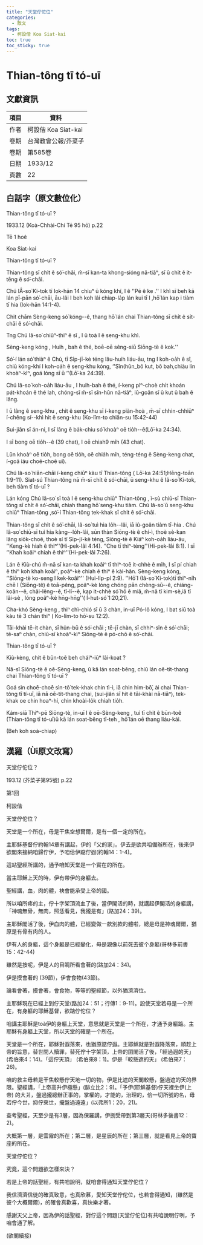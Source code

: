 ```yaml
---
title: "天堂佇佗位"
categories:
  - 散文
tags:
  - 柯設偕 Koa Siat-kai
toc: true
toc_sticky: true
---
```


# Thian-tông tī tó-uī

## 文獻資訊

| 項目 | 資料 |
|---|---|
| 作者 | 柯設偕 Koa Siat-kai |
| 卷期 | 台灣教會公報/芥菜子 |
| 卷期 | 第585卷 |
| 日期 | 1933/12 |
| 頁數 | 22 |

## 白話字（原文數位化）

Thian-tông tī tó-uī ?

1933.12 (Koà-Chhài-Chí Tē 95 hō) p.22

Tē 1 hoê

Koa Siat-kai

Thian-tông tī tó-uī ?

Thian-tông sī chi̍t ê só͘-chāi, m̄-sī kan-ta khong-sióng nā-tiāⁿ, sī ū chi̍t ê it-tēng ê só͘-chāi.

Chú IÂ-so͘ Ki-tok tī Iok-hān 14 chiuⁿ ū kóng khí, I ê ‘'Pē ê ke .'' I khì sī beh kā lán pī-pān só͘-chāi, āu-lâi I beh koh lâi chiap-la̍p lán kui tī I ,hō͘ lán kap i tiàm tī hia (Iok-hān 14:1-4).

Chit chām Sèng-keng só͘ kóng--ê, thang hō͘ lán chai Thian-tông sī chi̍t ê si̍t-chāi ê só͘-chāi.

Tng Chú Iâ-so͘ chiūⁿ-thiⁿ ê sî , I ū toà I ê seng-khu khì.

Sèng-keng kóng , Huih , bah ê thé, boē-oē sêng-siū Siōng-tè ê kok.''

Só͘-í lán só͘ thiàⁿ ê Chú, tī Si̍p-jī-kè téng lâu-huih liáu-āu, tng I koh-oa̍h ê sî, chiū kóng-khí I koh-oa̍h ê seng-khu kóng, ‘'Sîn(hûn_bô kut, bô bah,chiàu lín khoàⁿ-kìⁿ, goá lóng sī ū ‘'(Lō͘-ka 24:39).

Chú Iâ-so͘ koh-oa̍h liáu-āu , I huih-bah ê thé, í-keng pìⁿ-choè chi̍t khoán pa̍t-khoán ê thé lah, chóng-sī m̄-sī sîn-hûn nā-tiāⁿ, iû-goân sī ū kut ū bah ê lâng.

I ū lâng ê seng-khu , chit ê seng-khu sī í-keng piàn-hoà , m̄-sī chhin-chhiūⁿ í-chêng sí--khì hit ê seng-khu (Ko-lîm-to chiân-su 15:42-44)

Sui-jiân sī án-ni, I sī lâng ê ba̍k-chiu só͘ khoàⁿ oē tio̍h--ê(Lō͘-ka 24:34).

I sī bong oē tio̍h--ê (39 chat), I oē chiah9 mi̍h (43 chat).

Lūn khoàⁿ oē tio̍h, bong oē tio̍h, oē chia̍h mi̍h, téng-téng ê Sèng-keng chat, í-goā iáu choē-choē uī).

Chú Iâ-so͘ hiān-chāi í-keng chiūⁿ kàu tī Thian-tông ( Lō͘-ka 24:51;Hēng-toān 1:9-11). Siat-sú Thian-tông nā m̄-sī chi̍t ê só͘-chāi, ū seng-khu ê Iâ-so͘ Ki-tok, beh tiàm tī tó-uī ?

Lán kóng Chú Iâ-so͘ sī toà I ê seng-khu chiūⁿ Thian-tông , ì-sù chiū-sī Thian-tông sī chi̍t ê só͘-chāi, chiah thang hō͘ seng-khu tiàm. Chú Iâ-so͘ ū seng-khu chiūⁿ Thian-tông ,só͘-í Thian-tông tek-khak sī chi̍t ê só͘-chāi.

Thian-tông sī chi̍t ê só͘-chāi, Iâ-so͘ tuì hia lo̍h--lâi, iā iû-goân tiàm tī-hia . Chú Iâ-so͘ chiū-sī tuì hia kàng--lo̍h-lâi, sūn thàn Siōng-tè ê chí-ì, thoè sè-kan lâng sio̍k-choē, thoè sí tī Si̍p-jī-kè téng, Siōng-tè ê Kiáⁿ koh-oa̍h liáu-āu, ‘'Keng-kè hiah ê thiⁿ''(Hi-pek-lâi 4:14). ‘'Che tī thiⁿ-téng''(Hi-pek-lâi 8:1). I sī ‘'Khah koâiⁿ chiah ê thiⁿ''(Hi-pek-lâi 7:26).

Lán ê Kiù-chú m̄-nā sī kan-ta khah koâiⁿ tī thiⁿ-toē it-chhè ê mi̍h, I sī pí chiah ê thiⁿ koh khah koâiⁿ, poâⁿ-kè chiah ê thiⁿ ê kài-hān. Sèng-keng kóng, ‘'Siōng-tè ko-seng I kek-koâiⁿ'' (Hui-li̍p-pí 2:9). ‘'Hō͘ I (Iâ-so͘ Ki-tok)tī thiⁿ-ni̍h chē I (Siōng-tê) ê toā-pêng, poâⁿ-kè lóng chóng pān chèng-sū--ê, chiáng-koân--ê, châi-lêng--ê, tī-lí--ê, kap it-chhè só͘ hō ê miâ, m̄-nā tī kim-sè,iā tī lâi-sè , lóng poâⁿ-kè hn̄g-hn̄g''( Í-hut-só͘ 1:20,21).

Cha-khó Sèng-keng , thiⁿ chì-chió sī ū 3 chàn, in-uī Pó-lô kóng, I bat siū toà kàu tē 3 chàn thiⁿ ( Ko-lîm-to hō͘-su 12:2).

Tāi-khài tē-it chàn, sī hûn-bū ê só͘-chāi ; tē-jī chàn, sī chhiⁿ-sîn ê só͘-chāi; tē-saⁿ chàn, chiū-sī khoàⁿ-kìⁿ Siōng-tè ê pó-chō ê só͘-chāi.

Thian-tông tī tó-uī ?

Kiù-kèng, chit ê bûn-toê beh cháiⁿ-iūⁿ lâi-koat ?

Nā-sī Siōng-tè ê oē-Sèng-keng, ū kā lán soat-bêng, chiū lán oē-tit-thang chai Thian-tông tī tó-uī ?

Goá sìn choē-choē sìn-tô͘ tek-khak chin tì-ì, iā chin him-bō͘, ài chai Thian-tông tī tí-uī, iā nā oē-tit-thang chai, (sui-jiân sī hit ê tāi-khài nā-tiāⁿ), tek-khak oe chin hoaⁿ-hí, chin khoài-lo̍k chiah tio̍h.

Kám-siā Thiⁿ-pē Siōng-tè, in-uī I ê oē-Sèng-keng , tuì tī chit ê būn-toê (Thian-tông tī tó-uī)ū kā lán soat-bêng tī-teh , hō͘ lán oē thang liáu-kái.

(Beh koh soà-chiap)

## 漢羅（Ùi原文改寫）

天堂佇佗位？

193.12 (芥菜子第95號) p.22

第1回

柯設偕

天堂佇佗位？

天堂是一个所在，毋是干焦空想爾爾，是有一個一定的所在。

主耶穌基督佇約翰14章有講起，伊的「父的家」。伊去是欲共咱備辦所在，後來伊欲閣來接納咱歸佇伊，予咱佮伊踮佇遐(約翰14：1-4)。

這站聖經所講的，通予咱知天堂是一个實在的所在。

當主耶穌上天的時，伊有帶伊的身軀去。

聖經講，血，肉的體，袂會能承受上帝的國。

所以咱所疼的主，佇十字架頂流血了後，當伊閣活的時，就講起伊閣活的身軀講，「神魂無骨，無肉，照恁看見，我攏是有」(路加24：39)。

主耶穌閣活了後，伊血肉的體，已經變做一款別款的體啦，總是毋是神魂爾爾，猶原是有骨有肉的人。

伊有人的身軀，這个身軀是已經變化，毋是親像以前死去彼个身軀(哥林多前書15：42-44)

雖然是按呢，伊是人的目睭所看會著的(路加24：34)。

伊是摸會著的 (39節)，伊會食物(43節)。

論看會著，摸會著，會食物，等等的聖經節，以外猶濟濟位。

主耶穌現在已經上到佇天堂(路加24：51；行傳1：9-11)。設使天堂若毋是一个所在，有身軀的耶穌基督，欲踮佇佗位？

咱講主耶穌是toà伊的身軀上天堂，意思就是天堂是一个所在，才通予身軀踮。主耶穌有身軀上天堂，所以天堂的確是一个所在。

天堂是一个所在，耶穌對遐落來，也猶原踮佇遐。主耶穌就是對遐降落來，順趁上帝的旨意，替世間人贖罪，替死佇十字架頂，上帝的囝閣活了後，「經過遐的天」(希伯來4：14)。「這佇天頂」 (希伯來8：1)。伊是「較懸遮的天」 (希伯來7：26)。

咱的救主毋若是干焦較懸佇天地一切的物，伊是比遮的天閣較懸，盤過遮的天的界限。聖經講，「上帝高升伊極懸」(腓立比2：9)。「予伊(耶穌基督)佇天裡坐伊(上帝) 的大爿，盤過攏總辦正事的，掌權的，才能的，治理的，佮一切所號的名，毋若佇今世，抑佇來世，攏盤過遠遠」(以弗所1：20，21)。

查考聖經，天至少是有3層，因為保羅講，伊捌受帶到第3層天(哥林多後書12：2)。

大概第一層，是雲霧的所在；第二層，是星辰的所在；第三層，就是看見上帝的寶座的所在。

天堂佇佗位？

究竟，這个問題欲怎樣來決？

若是上帝的話聖經，有共咱說明，就咱會得通知天堂佇佗位？

我信濟濟信徒的確真致意，也真欣慕，愛知天堂佇佗位，也若會得通知，(雖然是彼个大概爾爾)，的確會真歡喜，真快樂才著。

感謝天父上帝，因為伊的話聖經，對佇這个問題(天堂佇佗位)有共咱說明佇咧，予咱會通了解。

(欲閣續接)
